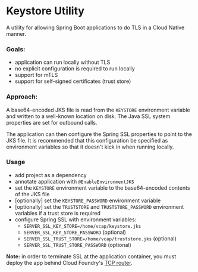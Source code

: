 # Keystore Utility

A utility for allowing Spring Boot applications to do TLS in a Cloud Native manner.
 
### Goals:

- application can run locally without TLS
- no explicit configuration is required to run locally
- support for mTLS
- support for self-signed certificates (trust store)

### Approach:

A base64-encoded JKS file is read from the `KEYSTORE` environment variable
and written to a well-known location on disk.  The Java SSL system properties
are set for outbound calls.

The application can then configure the Spring SSL properties to point to the JKS file.
It is recommended that this configuration be specified as environment variables so that
it doesn't kick in when running locally.

### Usage

- add project as a dependency
- annotate application with `@EnableEnvironmentJKS`
- set the `KEYSTORE` environment variable to the base64-encoded contents of the JKS file
- [optionally] set the `KEYSTORE_PASSWORD` environment variable
- [optionally] set the `TRUSTSTORE` and `TRUSTSTORE_PASSWORD` environment variables if a trust store is required
- configure Spring SSL with environment variables:
   - `SERVER_SSL_KEY_STORE=/home/vcap/keystore.jks`
   - `SERVER_SSL_KEY_STORE_PASSWORD` (optional)
   - `SERVER_SSL_TRUST_STORE=/home/vcap/truststore.jks` (optional)
   - `SERVER_SSL_TRUST_STORE_PASSWORD` (optional)
  
**Note:** in order to terminate SSL at the application container, you must deploy the app behind
 Cloud Foundry's [TCP router](https://docs.cloudfoundry.org/adminguide/enabling-tcp-routing.html).